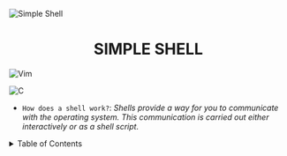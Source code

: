 ![Simple Shell](https://github.com/jacobleon2117/holbertonschool-simple_shell/assets/143765559/61dfd351-92a0-4d12-ae91-2d3aebe462cb)

<h1 align="center">SIMPLE SHELL</h1>

![Vim](https://img.shields.io/badge/VIM-%2311AB00.svg?style=for-the-badge&logo=vim&logoColor=white)

![C](https://img.shields.io/badge/c-%2300599C.svg?style=for-the-badge&logo=c&logoColor=white)
  
- `How does a shell work?`: <i>Shells provide a way for you to communicate with the operating system. This communication is carried out either interactively or as a shell script.</i>
             
<details><summary>Table of Contents</summary>
  
- `Introduction`: <i>An introduction to the simple shell</i></details>
